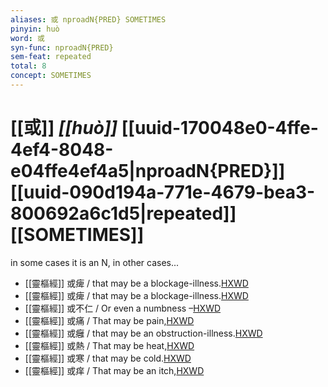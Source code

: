 ```yaml
---
aliases: 或 nproadN{PRED} SOMETIMES
pinyin: huò
word: 或
syn-func: nproadN{PRED}
sem-feat: repeated
total: 8
concept: SOMETIMES 
---
```

# [[或]] *[[huò]]*  [[uuid-170048e0-4ffe-4ef4-8048-e04ffe4ef4a5|nproadN{PRED}]] [[uuid-090d194a-771e-4679-bea3-800692a6c1d5|repeated]] [[SOMETIMES]]
in some cases it is an N, in other cases...
 - [[靈樞經]] 或痺 / that may be a blockage-illness.[HXWD](https://hxwd.org/textview.html?location=CH1d0952_CHANT_075-15a.10)
 - [[靈樞經]] 或痺 / that may be a blockage-illness.[HXWD](https://hxwd.org/textview.html?location=CH1d0952_CHANT_075-15a.10)
 - [[靈樞經]] 或不仁 / Or even a numbness –[HXWD](https://hxwd.org/textview.html?location=CH1d0952_CHANT_075-15a.11)
 - [[靈樞經]] 或痛 / That may be pain,[HXWD](https://hxwd.org/textview.html?location=CH1d0952_CHANT_075-15a.5)
 - [[靈樞經]] 或癰 / that may be an obstruction-illness.[HXWD](https://hxwd.org/textview.html?location=CH1d0952_CHANT_075-15a.6)
 - [[靈樞經]] 或熱 / That may be heat,[HXWD](https://hxwd.org/textview.html?location=CH1d0952_CHANT_075-15a.7)
 - [[靈樞經]] 或寒 / that may be cold.[HXWD](https://hxwd.org/textview.html?location=CH1d0952_CHANT_075-15a.8)
 - [[靈樞經]] 或痒 / That may be an itch,[HXWD](https://hxwd.org/textview.html?location=CH1d0952_CHANT_075-15a.9)